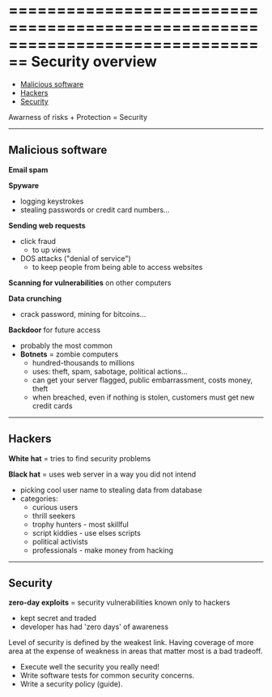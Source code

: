 ================================================================================
Security overview
================================================================================

* [Malicious software](#-malicious-software)
* [Hackers](#-hackers)
* [Security](#-security)

Awarness of risks + Protection = Security

--------------------------------------------------------------------------------
Malicious software
--------------------------------------------------------------------------------

**Email spam**

**Spyware**
  * logging keystrokes 
  * stealing passwords or credit card numbers...
   
**Sending web requests**
  * click fraud 
      * to up views
  * DOS attacks ("denial of service") 
      * to keep people from being able to access websites
       
**Scanning for vulnerabilities** on other computers

**Data crunching**
  * crack password, mining for bitcoins...
   
**Backdoor** for future access
  * probably the most common
  * **Botnets**
      = zombie computers
      * hundred-thousands to millions
      * uses: theft, spam, sabotage, political actions...
      * can get your server flagged, public embarrassment, costs money, theft
      * when breached, even if nothing is stolen, customers must get new credit cards

--------------------------------------------------------------------------------
Hackers
--------------------------------------------------------------------------------

**White hat** 
  = tries to find security problems

**Black hat**
  = uses web server in a way you did not intend
  * picking cool user name to stealing data from database
  * categories:
      * curious users 
      * thrill seekers
      * trophy hunters - most skillful
      * script kiddies - use elses scripts
      * political activists
      * professionals - make money from hacking

--------------------------------------------------------------------------------
Security
--------------------------------------------------------------------------------

**zero-day exploits**
  = security vulnerabilities known only to hackers
  * kept secret and traded
  * developer has had 'zero days' of awareness

Level of security is defined by the weakest link.
Having coverage of more area at the expense of weakness in areas that matter 
most is a bad tradeoff.

* Execute well the security you really need!
* Write software tests for common security concerns.
* Write a security policy (guide).
